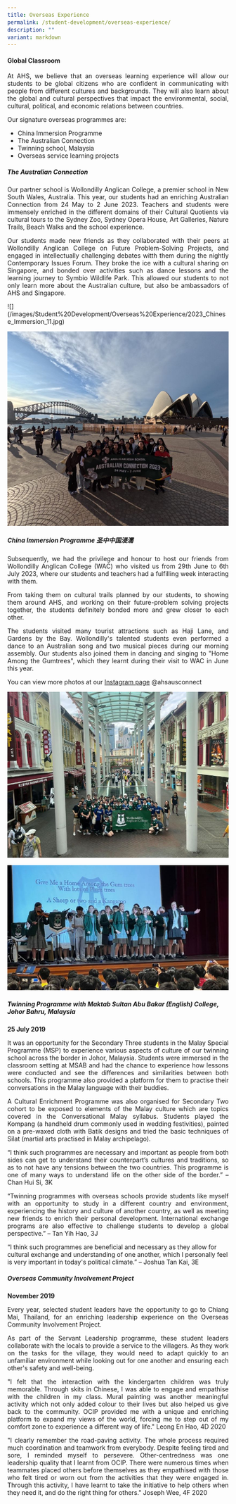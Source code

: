 ```yaml
---
title: Overseas Experience
permalink: /student-development/overseas-experience/
description: ""
variant: markdown
---
```

#### Global Classroom 
<p align="justify">
At AHS, we believe that an overseas learning experience will allow our students to be global citizens who are confident in communicating with people from different cultures and backgrounds. They will also learn about the global and cultural perspectives that impact the environmental, social, cultural, political, and economic relations between countries.</p>

Our signature overseas programmes are:
* China Immersion Programme
* The Australian Connection
* Twinning school, Malaysia
* Overseas service learning projects

##### The Australian Connection
<p align="justify">
Our partner school is Wollondilly Anglican College, a premier school in New South Wales, Australia. This year, our students had an enriching Australian Connection from 24 May to 2 June 2023. Teachers and students were immensely enriched in the different domains of their Cultural Quotients via cultural tours to the Sydney Zoo, Sydney Opera House, Art Galleries, Nature Trails, Beach Walks and the school experience. </p>

<p align="justify">
Our students made new friends as they collaborated with their peers at Wollondilly Anglican College on Future Problem-Solving Projects, and engaged in intellectually challenging debates witth them during the nightly Contemporary Issues Forum. They broke the ice with a cultural sharing on Singapore, and bonded over activities such as dance lessons and the learning journey to Symbio Wildlife Park. This allowed our students to not only learn more about the Australian culture, but also be ambassadors of AHS and Singapore.</p>
![](/images/Student%20Development/Overseas%20Experience/2023_Chinese_Immersion_11.jpg)

![](/images/Student%20Development/Overseas%20Experience/2023_Chinese_Immersion_13.jpg)

##### China Immersion Programme 圣中中国浸濡





<p align="justify">
Subsequently, we had the privilege and honour to host our friends from Wollondilly Anglican College (WAC) who visited us from 29th June to 6th July 2023, where our students and teachers had a fulfilling week interacting with them.</p>
<p align="justify">
From taking them on cultural trails planned by our students, to showing them around AHS, and working on their future-problem solving projects together, the students definitely bonded more and grew closer to each other.</p>
<p align="justify">
The students visited many tourist attractions such as Haji Lane, and Gardens by the Bay. Wollondilly's talented students even performed a dance to an Australian song and two musical pieces during our morning assembly. Our students also joined them in dancing and singing to "Home Among the Gumtrees", which they learnt during their visit to WAC in June this year.</p>

You can view more photos at our [Instagram page](https://www.instagram.com/ahsausconnect/?igshid=OGQ5ZDc2ODk2ZA%3D%3D) @ahsausconnect

![](/images/Student%20Development/Overseas%20Experience/2023_Chinese_Immersion_14.jpg)

![](/images/Student%20Development/Overseas%20Experience/2023_Chinese_Immersion_12.jpg)

			
##### Twinning Programme with Maktab Sultan Abu Bakar (English) College, Johor Bahru, Malaysia
  
**25 July 2019**
<p align="justify">
It was an opportunity for the Secondary Three students in the Malay Special Programme (MSP) to experience various aspects of culture of our twinning school across the border in Johor, Malaysia. Students were immersed in the classroom setting at MSAB and had the chance to experience how lessons were conducted and see the differences and similarities between both schools. This programme also provided a platform for them to practise their conversations in the Malay language with their buddies.</p>

<p align="justify">
A Cultural Enrichment Programme was also organised for Secondary Two cohort to be exposed to elements of the Malay culture which are topics covered in the Conversational Malay syllabus. Students played the Kompang (a handheld drum commonly used in wedding festivities), painted on a pre-waxed cloth with Batik designs and tried the basic techniques of Silat (martial arts practised in Malay archipelago).</p>

<p align="justify">
“I think such programmes are necessary and important as people from both sides can get to understand their counterpart’s cultures and traditions, so as to not have any tensions between the two countries. This programme is one of many ways to understand life on the other side of the border.” – Chan Hui Si, 3K</p>

<p align="justify">
“Twinning programmes with overseas schools provide students like myself with an opportunity to study in a different country and environment, experiencing the history and culture of another country, as well as meeting new friends to enrich their personal development. International exchange programs are also effective to challenge students to develop a global perspective.” – Tan Yih Hao, 3J</p>

<p>“I think such programmes are beneficial and necessary as they allow for cultural exchange and understanding of one another, which I personally feel is very important in today's political climate.” – Joshua Tan Kai, 3E</p>
				
##### Overseas Community Involvement Project
      
**November 2019**
<p align="justify">
Every year, selected student leaders have the opportunity to go to Chiang Mai, Thailand, for an enriching leadership experience on the Overseas Community Involvement Project.</p>

<p align="justify">
As part of the Servant Leadership programme, these student leaders collaborate with the locals to provide a service to the villagers. As they work on the tasks for the village, they would need to adapt quickly to an unfamiliar environment while looking out for one another and ensuring each other's safety and well-being.</p>

<p align="justify">
"I felt that the interaction with the kindergarten children was truly memorable. Through skits in Chinese, I was able to engage and empathise with the children in my class. Mural painting was another meaningful activity which not only added colour to their lives but also helped us give back to the community. OCIP provided me with a unique and enriching platform to expand my views of the world, forcing me to step out of my comfort zone to experience a different way of life." Leong En Hao, 4D 2020</p>
 
<p align="justify">
"I clearly remember the road-paving activity. The whole process required much coordination and teamwork from everybody. Despite feeling tired and sore, I reminded myself to persevere.  Other-centredness was one leadership quality that I learnt from OCIP. There were numerous times when teammates placed others before themselves as they empathised with those who felt tired or worn out from the activities that they were engaged in.  Through this activity, I have learnt to take the initiative to help others when they need it, and do the right thing for others." Joseph Wee, 4F 2020</p>